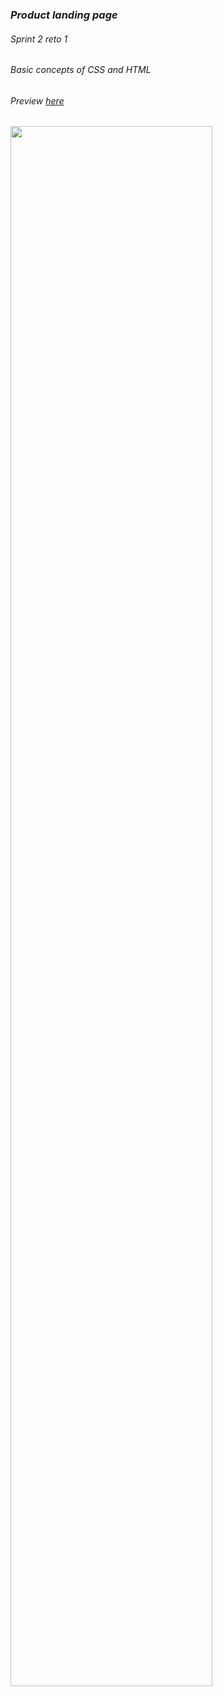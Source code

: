 ### *Product landing page*
###### Sprint 2 reto 1  
###### Basic concepts of CSS and HTML 
###### Preview [here]()
<img src="https://i.imgur.com/OD3jKjb.png" width="80%"/>
